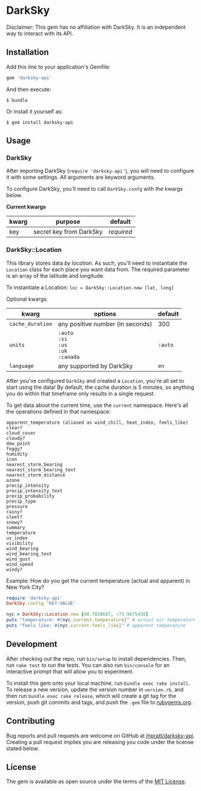# DarkSky

Disclaimer: This gem has no affiliation with DarkSky. It is an independent way to interact with its API.

## Installation

Add this line to your application's Gemfile:

```ruby
gem 'darksky-api'
```

And then execute:

    $ bundle

Or install it yourself as:

    $ gem install darksky-api

## Usage

### DarkSky

After importing DarkSky (`require 'darksky-api'`), you will need to configure it with some settings. All arguments are keyword arguments.

To configure DarkSky, you'll need to call `DarkSky.confg` with the kwargs below.

**Current kwargs**

| kwarg | purpose                 | default    |
|-------|-------------------------|------------|
| key   | secret key from DarkSky | *required* |

### DarkSky::Location

This library stores data *by location*. As such, you'll need to instantiate the `Location` class for each place you want data from. The required parameter is an array of the latitude and longitude.

To instantiate a Location: `loc = DarkSky::Location.new [lat, long]`

Optional kwargs:

| kwarg            | options                                         | default |
|------------------|-------------------------------------------------|---------|
| `cache_duration` | any positive number (in seconds)                | 300     |
| `units`          | `:auto`<br>`:si`<br>`:us`<br>`:uk`<br>`:canada` | `:auto` |
| `language`       | any supported by DarkSky                        | `en`    |

After you've configured `DarkSky` and created a `Location`, you're all set to start using the data! By default, the cache duration is 5 minutes, so anything you do within that timeframe only results in a single request.

To get data about the current time, use the `current` namespace. Here's all the operations defined in that namespace:

    apparent_temperature (aliased as wind_chill, heat_index, feels_like)
    clear?
    cloud_cover
    cloudy?
    dew_point
    foggy?
    humidity
    icon
    nearest_storm_bearing
    nearest_storm_bearing_text
    nearest_storm_distance
    ozone
    precip_intensity
    precip_intensity_text
    precip_probability
    precip_type
    pressure
    rainy?
    sleet?
    snowy?
    summary
    temperature
    uv_index
    visibility
    wind_bearing
    wind_bearing_text
    wind_gust
    wind_speed
    windy?

Example: How do you get the current temperature (actual and apparent) in New York City?

```ruby
require 'darksky-api'
DarkSky.config 'KEY-VALUE'

nyc = DarkSky::Location.new [40.7828687, -73.9675438]
puts "temperature: #{nyc.current.temperature}" # actual air temperature
puts "feels like: #{nyc.current.feels_like}" # apparent temperature
```

## Development

After checking out the repo, run `bin/setup` to install dependencies. Then, run `rake test` to run the tests. You can also run `bin/console` for an interactive prompt that will allow you to experiment.

To install this gem onto your local machine, run `bundle exec rake install`. To release a new version, update the version number in `version.rb`, and then run `bundle exec rake release`, which will create a git tag for the version, push git commits and tags, and push the `.gem` file to [rubygems.org](https://rubygems.org).

## Contributing

Bug reports and pull requests are welcome on GitHub at [jhpratt/darksky-api](https://github.com/jhpratt/darksky-api). Creating a pull request implies you are releasing you code under the license stated below.

## License

The gem is available as open source under the terms of the [MIT License](https://opensource.org/licenses/MIT).
